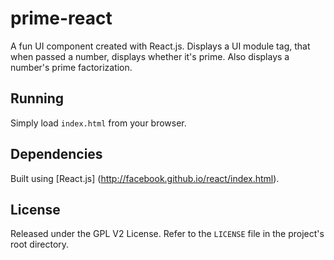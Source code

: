 prime-react
=============

A fun UI component created with React.js. Displays a UI module tag, that when passed a number, displays whether it's prime. Also displays a number's prime factorization.

Running
---

Simply load `index.html` from your browser.

Dependencies
---

Built using [React.js] (http://facebook.github.io/react/index.html).

License
---

Released under the GPL V2 License. Refer to the `LICENSE` file in the project's root directory.